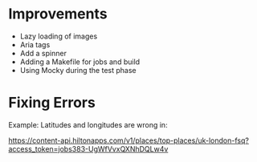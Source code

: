 Improvements
====
- Lazy loading of images
- Aria tags
- Add a spinner
- Adding a Makefile for jobs and build
- Using Mocky during the test phase

Fixing Errors
====
Example:
Latitudes and longitudes are wrong in:

https://content-api.hiltonapps.com/v1/places/top-places/uk-london-fsq?access_token=jobs383-UgWfVvxQXNhDQLw4v
